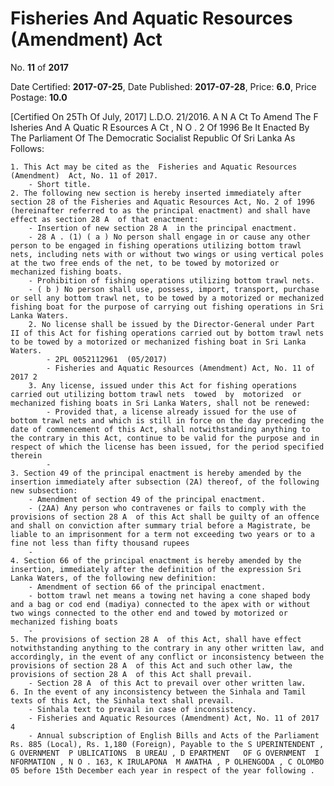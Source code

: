 # Fisheries And Aquatic Resources (Amendment) Act

No. **11** of **2017**

Date Certified: **2017-07-25**, Date Published: **2017-07-28**, Price: **6.0**, Price Postage: **10.0**

[Certified On 25Th Of July, 2017]
L.D.O. 21/2016.
A N  A Ct   To   Amend   The   F Isheries   And  A Quatic  R Esources A Ct , N O . 2  Of  1996
Be It Enacted By The Parliament Of The Democratic Socialist Republic Of Sri Lanka As Follows:

    1. This Act may be cited as the  Fisheries and Aquatic Resources (Amendment)  Act, No. 11 of 2017.
        - Short title.
    2. The following new section is hereby inserted immediately after section 28 of the Fisheries and Aquatic Resources Act, No. 2 of 1996 (hereinafter referred to as the principal enactment) and shall have effect as section 28 A  of that enactment:
        - Insertion of new section 28 A  in the principal enactment.
        - 28 A . (1) ( a ) No person shall engage in or cause any other person to be engaged in fishing operations utilizing bottom trawl nets, including nets with or without two wings or using vertical poles at the two free ends of the net, to be towed by motorized or mechanized fishing boats.
        - Prohibition of fishing operations utilizing bottom trawl nets.
        - ( b ) No person shall use, possess, import, transport, purchase or sell any bottom trawl net, to be towed by a motorized or mechanized fishing boat for the purpose of carrying out fishing operations in Sri Lanka Waters.
        2. No license shall be issued by the Director-General under Part II of this Act for fishing operations carried out by bottom trawl nets to be towed by a motorized or mechanized fishing boat in Sri Lanka Waters.
            - 2PL 0052112961  (05/2017)
            - Fisheries and Aquatic Resources (Amendment) Act, No. 11 of 2017 2
        3. Any license, issued under this Act for fishing operations carried out utilizing bottom trawl nets  towed  by  motorized  or  mechanized fishing boats in Sri Lanka Waters, shall not be renewed:
            - Provided that, a license already issued for the use of bottom trawl nets and which is still in force on the day preceding the date of commencement of this Act, shall notwithstanding anything to the contrary in this Act, continue to be valid for the purpose and in respect of which the license has been issued, for the period specified therein
            - 
    3. Section 49 of the principal enactment is hereby amended by the insertion immediately after subsection (2A) thereof, of the following new subsection:
        - Amendment of section 49 of the principal enactment.
        - (2AA) Any person who contravenes or fails to comply with the provisions of section 28 A  of this Act shall be guilty of an offence and shall on conviction after summary trial before a Magistrate, be liable to an imprisonment for a term not exceeding two years or to a fine not less than fifty thousand rupees
        - 
    4. Section 66 of the principal enactment is hereby amended by the insertion, immediately after the definition of the expression Sri Lanka Waters, of the following new definition:
        - Amendment of section 66 of the principal enactment.
        - bottom trawl net means a towing net having a cone shaped body and a bag or cod end (madiya) connected to the apex with or without two wings connected to the other end and towed by motorized or mechanized fishing boats
        - 
    5. The provisions of section 28 A  of this Act, shall have effect notwithstanding anything to the contrary in any other written law, and accordingly, in the event of any conflict or inconsistency between the provisions of section 28 A  of this Act and such other law, the provisions of section 28 A  of this Act shall prevail.
        - Section 28 A  of this Act to prevail over other written law.
    6. In the event of any inconsistency between the Sinhala and Tamil texts of this Act, the Sinhala text shall prevail.
        - Sinhala text to prevail in case of inconsistency.
        - Fisheries and Aquatic Resources (Amendment) Act, No. 11 of 2017 4
        - Annual subscription of English Bills and Acts of the Parliament Rs. 885 (Local), Rs. 1,180 (Foreign), Payable to the S UPERINTENDENT , G OVERNMENT  P UBLICATIONS  B UREAU , D EPARTMENT   OF G OVERNMENT  I NFORMATION , N O . 163, K IRULAPONA  M AWATHA , P OLHENGODA , C OLOMBO  05 before 15th December each year in respect of the year following .
